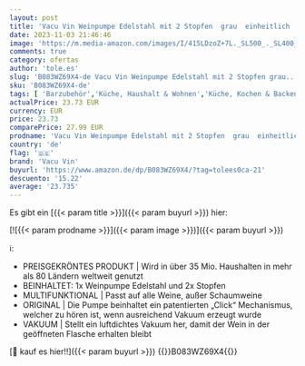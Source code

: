 ```yaml
---
layout: post
title: 'Vacu Vin Weinpumpe Edelstahl mit 2 Stopfen  grau  einheitlich  3 6x 7 5x 12 5 cm'
date: 2023-11-03 21:46:46
image: 'https://m.media-amazon.com/images/I/415LDzoZ+7L._SL500_._SL400_.jpg'
comments: true
category: ofertas
author: 'tole.es'
slug: 'B083WZ69X4-de Vacu Vin Weinpumpe Edelstahl mit 2 Stopfen grau...'
sku: 'B083WZ69X4-de'
tags: [ 'Barzubehör','Küche, Haushalt & Wohnen','Küche, Kochen & Backen','Weinverschlüsse & -ausgießer','vacu vin','🇩🇪', ]
actualPrice: 23.73 EUR
currency: EUR
price: 23.73
comparePrice: 27.99 EUR
prodname: 'Vacu Vin Weinpumpe Edelstahl mit 2 Stopfen  grau  einheitlich  3 6x 7 5x 12 5 cm'
country: 'de'
flag: '🇩🇪'
brand: 'Vacu Vin'
buyurl: 'https://www.amazon.de/dp/B083WZ69X4/?tag=tolees0ca-21'
descuento: '15.22'
average: '23.735'
---
```


Es gibt ein [{{< param title >}}]({{< param buyurl >}}) hier:

[![{{< param prodname >}}]({{< param image >}})]({{< param buyurl >}})

ℹ️:

- PREISGEKRÖNTES PRODUKT | Wird in über 35 Mio. Haushalten in mehr als 80 Ländern weltweit genutzt
- BEINHALTET: 1x Weinpumpe Edelstahl und 2x Stopfen
- MULTIFUNKTIONAL | Passt auf alle Weine, außer Schaumweine
- ORIGINAL | Die Pumpe beinhaltet ein patentierten „Click“ Mechanismus, welcher zu hören ist, wenn ausreichend Vakuum erzeugt wurde
- VAKUUM | Stellt ein luftdichtes Vakuum her, damit der Wein in der geöffneten Flasche erhalten bleibt

[🛒 kauf es hier!!]({{< param buyurl >}})
{{<world>}}B083WZ69X4{{</world>}}
